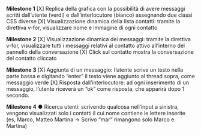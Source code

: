 **Milestone 1**
[X] Replica della grafica con la possibilità di avere messaggi scritti dall’utente (verdi) e
dall’interlocutore (bianco) assegnando due classi CSS diverse
[X] Visualizzazione dinamica della lista contatti: tramite la direttiva v-for, visualizzare
nome e immagine di ogni contatto

**Milestone 2**
[X] Visualizzazione dinamica dei messaggi: tramite la direttiva v-for, visualizzare tutti i
messaggi relativi al contatto attivo all’interno del pannello della conversazione
[X] Click sul contatto mostra la conversazione del contatto cliccato

**Milestone 3**
[X] Aggiunta di un messaggio: l’utente scrive un testo nella parte bassa e digitando
“enter” il testo viene aggiunto al thread sopra, come messaggio verde
[X] Risposta dall’interlocutore: ad ogni inserimento di un messaggio, l’utente riceverà
un “ok” come risposta, che apparirà dopo 1 secondo.

**Milestone 4**
● Ricerca utenti: scrivendo qualcosa nell’input a sinistra, vengono visualizzati solo i
contatti il cui nome contiene le lettere inserite (es, Marco, Matteo Martina -> Scrivo
“mar” rimangono solo Marco e Martina)